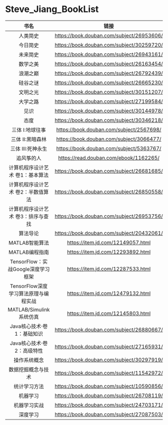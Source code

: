 # Steve_Jiang_BookList

| 书名 | 链接 |
| :-----: | :-----: |
| 人类简史 | <https://book.douban.com/subject/26953606/> |
| 今日简史 | <https://book.douban.com/subject/30259720/> |
| 未来简史 | <https://book.douban.com/subject/26943161/> |
| 数学之美 | <https://book.douban.com/subject/26163454/> |
| 浪潮之巅 | <https://book.douban.com/subject/26792439/> |
| 硅谷之谜 | <https://book.douban.com/subject/26665230/> |
| 文明之光 | <https://book.douban.com/subject/30151207/> |
| 大学之路 | <https://book.douban.com/subject/27199584/> |
| 见识 | <https://book.douban.com/subject/30144978/> |
| 态度 | <https://book.douban.com/subject/30346218/> |
| 三体 I:地球往事 | <https://book.douban.com/subject/2567698/> |
| 三体 II:黑暗森林 | <https://book.douban.com/subject/3066477/> |
| 三体 III:死神永生 | <https://book.douban.com/subject/5363767/> |
| 追风筝的人 | <https://read.douban.com/ebook/1162265/> |
| 计算机程序设计艺术 卷1：基本算法 | <https://book.douban.com/subject/26681685/> |
| 计算机程序设计艺术 卷2：半数值算法 | <https://book.douban.com/subject/26850558/> |
| 计算机程序设计艺术 卷3：排序与查找 | <https://book.douban.com/subject/26953756/> |
| 算法导论 | <https://book.douban.com/subject/20432061/> |
| MATLAB智能算法 | <https://item.jd.com/12149057.html> |
| MATLAB编程指南 | <https://item.jd.com/12293892.html> |
| TensorFlow：实战Google深度学习框架 | <https://item.jd.com/12287533.html> |
| TensorFlow深度学习算法原理与编程实战 | <https://item.jd.com/12479132.html> |
| MATLAB/Simulink系统仿真 | <https://item.jd.com/12145803.html> |
| Java核心技术·卷1：基础知识 | <https://book.douban.com/subject/26880667/> |
| Java核心技术·卷2：高级特性 | <https://book.douban.com/subject/27165931/> |
| 操作系统概念 | <https://book.douban.com/subject/30297919/> |
| 数据挖掘概念与技术 | <https://book.douban.com/subject/11542972/> |
| 统计学习方法 | <https://book.douban.com/subject/10590856/> |
| 机器学习 | <https://book.douban.com/subject/26708119/> |
| 机器学习实战 | <https://book.douban.com/subject/24703171/> |
| 深度学习 | <https://book.douban.com/subject/27087503/> |
